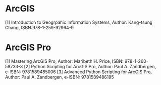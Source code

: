 # ArcGIS

[1] Introduction to Geogrpahic Information Systems, Author: Kang-tsung Chang, ISBN:978-1-259-92964-9

# ArcGIS Pro

[1] Mastering ArcGIS Pro, Author: Maribeth H. Price, ISBN: 978-1-260-58733-3
[2] Python Scripting for ArcGIS Pro, Author: Paul A. Zandbergen, e-ISBN: 9781589485006
[3] Advanced Python Scripting for ArcGIS Pro, Author: Paul A. Zandbergen, e-ISBN: 9781589486195 
